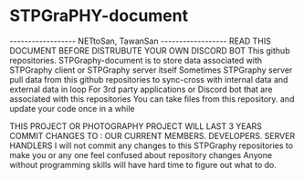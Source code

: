 # STPGraPHY-document
------------------ NETtoSan, TawanSan ------------------
READ THIS DOCUMENT BEFORE DISTRUBUTE YOUR OWN DISCORD BOT
This github repositories. STPGraphy-document is to store data associated with STPGraphy client or STPGraphy server itself
Sometimes STPGraphy server pull data from this github repositories to sync-cross with internal data and external data in loop
For 3rd party applications or Discord bot that are associated with this repositories
You can take files from this repository. and update your code once in a while

THIS PROJECT OR PHOTOGRAPHY PROJECT WILL LAST 3 YEARS
COMMIT CHANGES TO : OUR CURRENT MEMBERS. DEVELOPERS. SERVER HANDLERS
I will not commit any changes to this STPGraphy repositories to make you or any one feel confused about repository changes
Anyone without programming skills will have hard time to figure out what to do.
